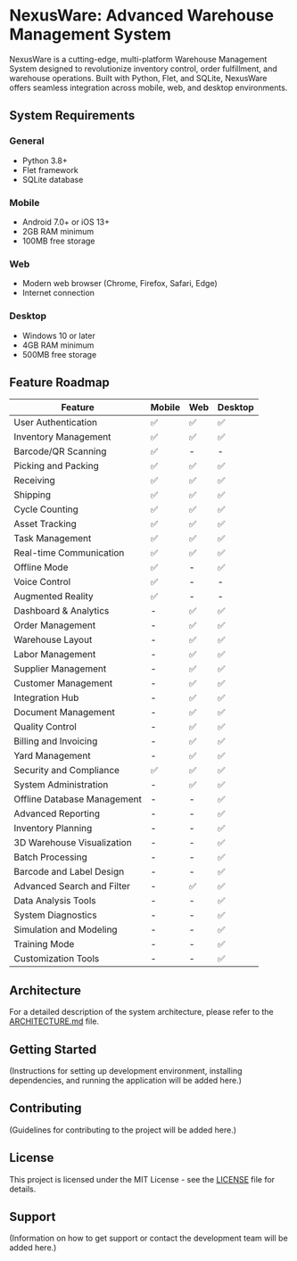 # NexusWare: Advanced Warehouse Management System

NexusWare is a cutting-edge, multi-platform Warehouse Management System designed to revolutionize inventory control,
order fulfillment, and warehouse operations. Built with Python, Flet, and SQLite, NexusWare offers seamless integration
across mobile, web, and desktop environments.

## System Requirements

### General

- Python 3.8+
- Flet framework
- SQLite database

### Mobile

- Android 7.0+ or iOS 13+
- 2GB RAM minimum
- 100MB free storage

### Web

- Modern web browser (Chrome, Firefox, Safari, Edge)
- Internet connection

### Desktop

- Windows 10 or later
- 4GB RAM minimum
- 500MB free storage

## Feature Roadmap

| Feature                     | Mobile | Web | Desktop |
|-----------------------------|--------|-----|---------|
| User Authentication         | ✅      | ✅   | ✅       |
| Inventory Management        | ✅      | ✅   | ✅       |
| Barcode/QR Scanning         | ✅      | -   | -       |
| Picking and Packing         | ✅      | ✅   | ✅       |
| Receiving                   | ✅      | ✅   | ✅       |
| Shipping                    | ✅      | ✅   | ✅       |
| Cycle Counting              | ✅      | ✅   | ✅       |
| Asset Tracking              | ✅      | ✅   | ✅       |
| Task Management             | ✅      | ✅   | ✅       |
| Real-time Communication     | ✅      | ✅   | ✅       |
| Offline Mode                | ✅      | -   | ✅       |
| Voice Control               | ✅      | -   | -       |
| Augmented Reality           | ✅      | -   | -       |
| Dashboard & Analytics       | -      | ✅   | ✅       |
| Order Management            | -      | ✅   | ✅       |
| Warehouse Layout            | -      | ✅   | ✅       |
| Labor Management            | -      | ✅   | ✅       |
| Supplier Management         | -      | ✅   | ✅       |
| Customer Management         | -      | ✅   | ✅       |
| Integration Hub             | -      | ✅   | ✅       |
| Document Management         | -      | ✅   | ✅       |
| Quality Control             | -      | ✅   | ✅       |
| Billing and Invoicing       | -      | ✅   | ✅       |
| Yard Management             | -      | ✅   | ✅       |
| Security and Compliance     | ✅      | ✅   | ✅       |
| System Administration       | -      | ✅   | ✅       |
| Offline Database Management | -      | -   | ✅       |
| Advanced Reporting          | -      | -   | ✅       |
| Inventory Planning          | -      | -   | ✅       |
| 3D Warehouse Visualization  | -      | -   | ✅       |
| Batch Processing            | -      | -   | ✅       |
| Barcode and Label Design    | -      | -   | ✅       |
| Advanced Search and Filter  | -      | ✅   | ✅       |
| Data Analysis Tools         | -      | -   | ✅       |
| System Diagnostics          | -      | -   | ✅       |
| Simulation and Modeling     | -      | -   | ✅       |
| Training Mode               | -      | -   | ✅       |
| Customization Tools         | -      | -   | ✅       |

## Architecture

For a detailed description of the system architecture, please refer to the [ARCHITECTURE.md](./ARCHITECTURE.md) file.

## Getting Started

(Instructions for setting up development environment, installing dependencies, and running the application will be added
here.)

## Contributing

(Guidelines for contributing to the project will be added here.)

## License

This project is licensed under the MIT License - see the [LICENSE](LICENSE) file for details.

## Support

(Information on how to get support or contact the development team will be added here.)